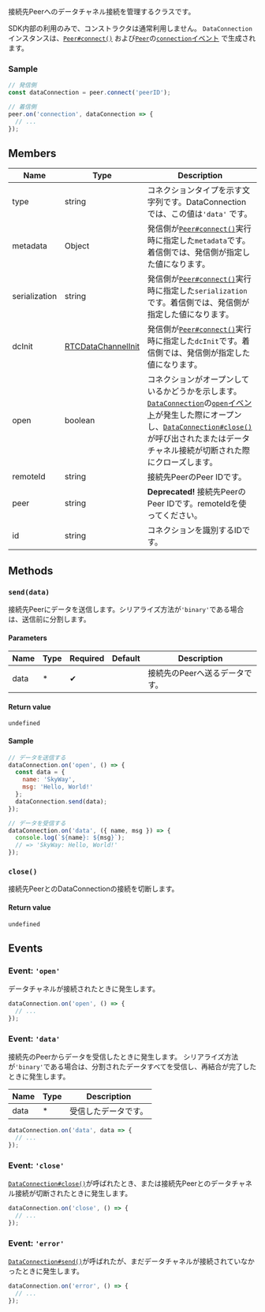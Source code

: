 接続先Peerへのデータチャネル接続を管理するクラスです。

SDK内部の利用のみで、コンストラクタは通常利用しません。
`DataConnection`インスタンスは、[`Peer#connect()`](../peer/#connectpeerid-options) および[`Peer`](../peer/)の[`connection`イベント](../peer/#event-connection) で生成されます。

### Sample

```js
// 発信側
const dataConnection = peer.connect('peerID');

// 着信側
peer.on('connection', dataConnection => {
  // ...
});
```

## Members

| Name          | Type                 | Description                                                                                                                                                                                                                               |
|---------------|----------------------|-------------------------------------------------------------------------------------------------------------------------------------------------------------------------------------------------------------------------------------------|
| type          | string               | コネクションタイプを示す文字列です。DataConnectionでは、この値は`'data'` です。                                                                                                                                                           |
| metadata      | Object               | 発信側が[`Peer#connect()`](../peer/#connectpeerid-options)実行時に指定した`metadata`です。着信側では、発信側が指定した値になります。                                                                                                      |
| serialization | string               | 発信側が[`Peer#connect()`](../peer/#connectpeerid-options)実行時に指定した`serialization`です。着信側では、発信側が指定した値になります。                                                                                                 |
| dcInit        | [RTCDataChannelInit] | 発信側が[`Peer#connect()`](../peer/#connectpeerid-options)実行時に指定した`dcInit`です。着信側では、発信側が指定した値になります。                                                                                                        |
| open          | boolean              | コネクションがオープンしているかどうかを示します。[`DataConnection`](./)の[`open`イベント](#event-open)が発生した際にオープンし、[`DataConnection#close()`](#close)が呼び出されたまたはデータチャネル接続が切断された際にクローズします。 |
| remoteId      | string               | 接続先PeerのPeer IDです。                                                                                                                                                                                                                 |
| peer          | string               | **Deprecated!** 接続先PeerのPeer IDです。remoteIdを使ってください。                                                                                                                                                                       |
| id            | string               | コネクションを識別するIDです。                                                                                                                                                                                                            |

## Methods

### `send(data)`

接続先Peerにデータを送信します。シリアライズ方法が`'binary'`である場合は、送信前に分割します。

#### Parameters

| Name | Type | Required | Default | Description                    |
|------|------|----------|---------|--------------------------------|
| data | *    | ✔        |         | 接続先のPeerへ送るデータです。 |

#### Return value

`undefined`

#### Sample

```js
// データを送信する
dataConnection.on('open', () => {
  const data = {
    name: 'SkyWay',
    msg: 'Hello, World!'
  };
  dataConnection.send(data);
});

// データを受信する
dataConnection.on('data', ({ name, msg }) => {
  console.log(`${name}: ${msg}`);
  // => 'SkyWay: Hello, World!'
});
```

### `close()`

接続先PeerとのDataConnectionの接続を切断します。

#### Return value

`undefined`

## Events

### Event: `'open'`

データチャネルが接続されたときに発生します。

```js
dataConnection.on('open', () => {
  // ...
});
```

### Event: `'data'`

接続先のPeerからデータを受信したときに発生します。
シリアライズ方法が`'binary'`である場合は、分割されたデータすべてを受信し、再結合が完了したときに発生します。

| Name | Type | Description          |
|------|------|----------------------|
| data | *    | 受信したデータです。 |

```js
dataConnection.on('data', data => {
  // ...
});
```

### Event: `'close'`

[`DataConnection#close()`](#close)が呼ばれたとき、または接続先Peerとのデータチャネル接続が切断されたときに発生します。

```js
dataConnection.on('close', () => {
  // ...
});
```

### Event: `'error'`

[`DataConnection#send()`](#send)が呼ばれたが、まだデータチャネルが接続されていなかったときに発生します。

```js
dataConnection.on('error', () => {
  // ...
});
```

[RTCDataChannelInit]: https://w3c.github.io/webrtc-pc/#dom-rtcdatachannelinit
